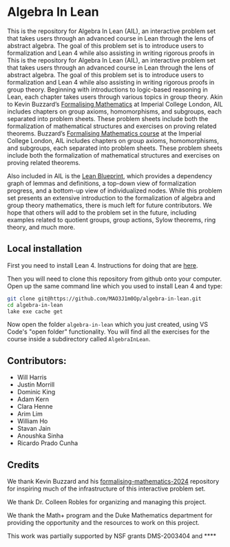 # Algebra In Lean

This is the repository for Algebra In Lean (AIL), an interactive problem set
that takes users through an advanced course in Lean through the lens of abstract
algebra. The goal of this problem set is to introduce users to formalization
and Lean 4 while also assisting in writing rigorous proofs in
This is the repository for Algebra In Lean (AIL), an interactive problem set
that takes users through an advanced course in Lean through the lens of
abstract algebra. The goal of this problem set is to introduce users to
formalization and Lean 4 while also assisting in writing rigorous proofs in
group theory. Beginning with introductions to logic-based reasoning in Lean,
each chapter takes users through various topics in group theory. Akin to Kevin
Buzzard’s [Formalising
Mathematics](https://www.ma.imperial.ac.uk/~buzzard/xena/formalising-mathematics-2024)
at Imperial College London, AIL includes chapters on group axioms,
homomorphisms, and subgroups, each separated into problem sheets. These problem
sheets include both the formalization of mathematical structures and exercises
on proving related theorems.
Buzzard’s [Formalising Mathematics course](https://www.ma.imperial.ac.uk/~buzzard/xena/formalising-mathematics-2024) at the Imperial College London, AIL
includes chapters on group axioms, homomorphisms, and subgroups, each separated
into problem sheets. These problem sheets include both the formalization of
mathematical structures and exercises on proving related theorems.

Also included in AIL is the [Lean
Blueprint](https://mao3j1m0op.github.io/algebra-in-lean/blueprint/), which
provides a dependency graph of lemmas and definitions, a top-down view of
formalization progress, and a bottom-up view of individualized nodes. While this
problem set presents an extensive introduction to the formalization of algebra
and group theory mathematics, there is much left for future contributors. We
hope that others will add to the problem set in the future, including examples
related to quotient groups, group actions, Sylow theorems, ring theory, and much
more.

## Local installation

First you need to install Lean 4. Instructions for doing that are
[here](https://leanprover-community.github.io/get_started.html#regular-install).

Then you will need to clone this repository from github onto your computer. Open
up the same command line which you used to install Lean 4 and type:

```bash
git clone git@https://github.com/MAO3J1m0Op/algebra-in-lean.git
cd algebra-in-lean
lake exe cache get
```

Now open the folder `algebra-in-lean` which you just created, using
VS Code's "open folder" functionality. You will find all the exercises for the
course inside a subdirectory called `AlgebraInLean`.

## Contributors:

* Will Harris
* Justin Morrill
* Dominic King
* Adam Kern
* Clara Henne
* Arim Lim
* William Ho
* Stavan Jain
* Anoushka Sinha
* Ricardo Prado Cunha

## Credits

We thank Kevin Buzzard and his
[formalising-mathematics-2024](https://github.com/ImperialCollegeLondon/formalising-mathematics-2024?tab=readme-ov-file)
repository for inspiring much of the infrastructure of this interactive problem
set.

We thank Dr. Colleen Robles for organizing and managing this project.

We thank the Math+ program and the Duke Mathematics department for providing the
opportunity and the resources to work on this project.

This work was partially supported by NSF grants DMS-2003404 and ****
